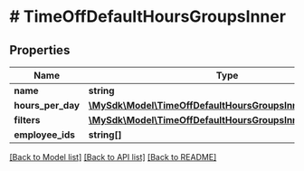# # TimeOffDefaultHoursGroupsInner

## Properties

Name | Type | Description | Notes
------------ | ------------- | ------------- | -------------
**name** | **string** |  | [optional]
**hours_per_day** | [**\MySdk\Model\TimeOffDefaultHoursGroupsInnerHoursPerDay**](TimeOffDefaultHoursGroupsInnerHoursPerDay.md) |  | [optional]
**filters** | [**\MySdk\Model\TimeOffDefaultHoursGroupsInnerFilters**](TimeOffDefaultHoursGroupsInnerFilters.md) |  | [optional]
**employee_ids** | **string[]** |  | [optional]

[[Back to Model list]](../../README.md#models) [[Back to API list]](../../README.md#endpoints) [[Back to README]](../../README.md)
